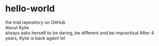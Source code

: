 # hello-world
the trial repository on GitHub <br>
About Kylie<br>
always asks herself to be daring, be different and be impractical
After 4 years, Kylie is back again! lol
